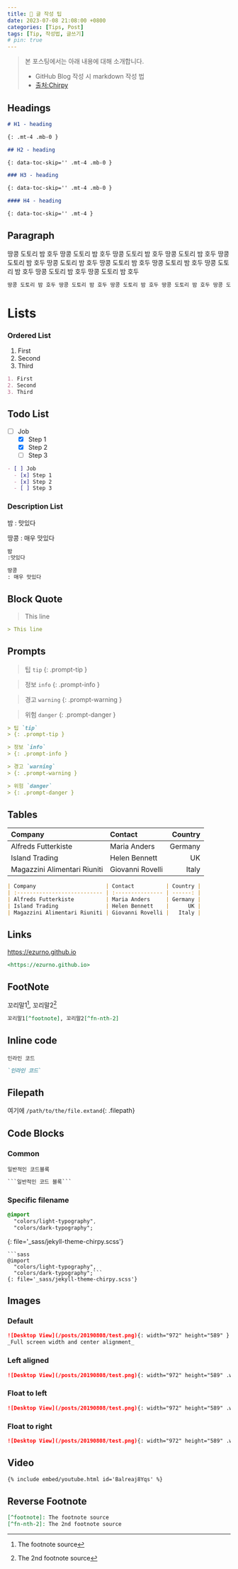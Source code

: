 ```yaml
---
title: 🥜 글 작성 팁
date: 2023-07-08 21:08:00 +0800
categories: [Tips, Post]
tags: [Tip, 작성법, 글쓰기]
# pin: true
---
```


> 본 포스팅에서는 아래 내용에 대해 소개합니다.
>
> - GitHub Blog 작성 시 markdown 작성 법
> - [출처:Chirpy](https://chirpy.cotes.page/posts/text-and-typography/)

## Headings

```markdown
# H1 - heading

{: .mt-4 .mb-0 }

## H2 - heading

{: data-toc-skip='' .mt-4 .mb-0 }

### H3 - heading

{: data-toc-skip='' .mt-4 .mb-0 }

#### H4 - heading

{: data-toc-skip='' .mt-4 }
```

## Paragraph

땅콩 도토리 밤 호두 땅콩 도토리 밤 호두 땅콩 도토리 밤 호두 땅콩 도토리 밤 호두 땅콩 도토리 밤 호두 땅콩 도토리 밤 호두 땅콩 도토리 밤 호두 땅콩 도토리 밤 호두 땅콩 도토리 밤 호두 땅콩 도토리 밤 호두 땅콩 도토리 밤 호두

```markdown
땅콩 도토리 밤 호두 땅콩 도토리 밤 호두 땅콩 도토리 밤 호두 땅콩 도토리 밤 호두 땅콩 도토리 밤 호두 땅콩 도토리 밤 호두 땅콩 도토리 밤 호두 땅콩 도토리 밤 호두 땅콩 도토리 밤 호두 땅콩 도토리 밤 호두 땅콩 도토리 밤 호두
```

# Lists

### Ordered List

1. First
2. Second
3. Third

```markdown
1. First
2. Second
3. Third
```

## Todo List

- [ ] Job
  - [x] Step 1
  - [x] Step 2
  - [ ] Step 3

```markdown
- [ ] Job
  - [x] Step 1
  - [x] Step 2
  - [ ] Step 3
```

### Description List

밤
: 맛있다

땅콩
: 매우 맛있다

```markdown
밤
:맛있다

땅콩
: 매우 맛있다
```

## Block Quote

> This line

```markdown
> This line
```

## Prompts

> 팁 `tip`
{: .prompt-tip }

> 정보 `info`
{: .prompt-info }

> 경고 `warning`
{: .prompt-warning }

> 위험 `danger`
{: .prompt-danger }

```markdown
> 팁 `tip`
> {: .prompt-tip }

> 정보 `info`
> {: .prompt-info }

> 경고 `warning`
> {: .prompt-warning }

> 위험 `danger`
> {: .prompt-danger }
```

## Tables

| Company                      | Contact          | Country |
| :--------------------------- | :--------------- | ------: |
| Alfreds Futterkiste          | Maria Anders     | Germany |
| Island Trading               | Helen Bennett    |      UK |
| Magazzini Alimentari Riuniti | Giovanni Rovelli |   Italy |

```markdown
| Company                      | Contact          | Country |
| :--------------------------- | :--------------- | ------: |
| Alfreds Futterkiste          | Maria Anders     | Germany |
| Island Trading               | Helen Bennett    |      UK |
| Magazzini Alimentari Riuniti | Giovanni Rovelli |   Italy |
```

## Links

<https://ezurno.github.io>

```markdown
<https://ezurno.github.io>
```

## FootNote

꼬리말1[^footnote], 꼬리말2[^fn-nth-2]

```markdown
꼬리말1[^footnote], 꼬리말2[^fn-nth-2]
```

## Inline code

`인라인 코드`

```markdown
`인라인 코드`
```

## Filepath

여기에 `/path/to/the/file.extand`{: .filepath}

## Code Blocks

### Common

```
일반적인 코드블록
```

````Markdown
```일반적인 코드 블록```
````

### Specific filename

```sass
@import
  "colors/light-typography",
  "colors/dark-typography";
```
{: file='\_sass/jekyll-theme-chirpy.scss'}

````
```sass
@import
  "colors/light-typography",
  "colors/dark-typography";```
{: file='_sass/jekyll-theme-chirpy.scss'}
````

## Images

### Default

```markdown
![Desktop View](/posts/20190808/test.png){: width="972" height="589" }
_Full screen width and center alignment_
```

### Left aligned

```markdown
![Desktop View](/posts/20190808/test.png){: width="972" height="589" .w-75 .normal}
```

### Float to left

```markdown
![Desktop View](/posts/20190808/test.png){: width="972" height="589" .w-75 .left}
```

### Float to right

```markdown
![Desktop View](/posts/20190808/test.png){: width="972" height="589" .w-75 .right}
```

## Video

```markdown
{% include embed/youtube.html id='Balreaj8Yqs' %}
```

## Reverse Footnote

[^footnote]: The footnote source
[^fn-nth-2]: The 2nd footnote source

```markdown
[^footnote]: The footnote source
[^fn-nth-2]: The 2nd footnote source
```
